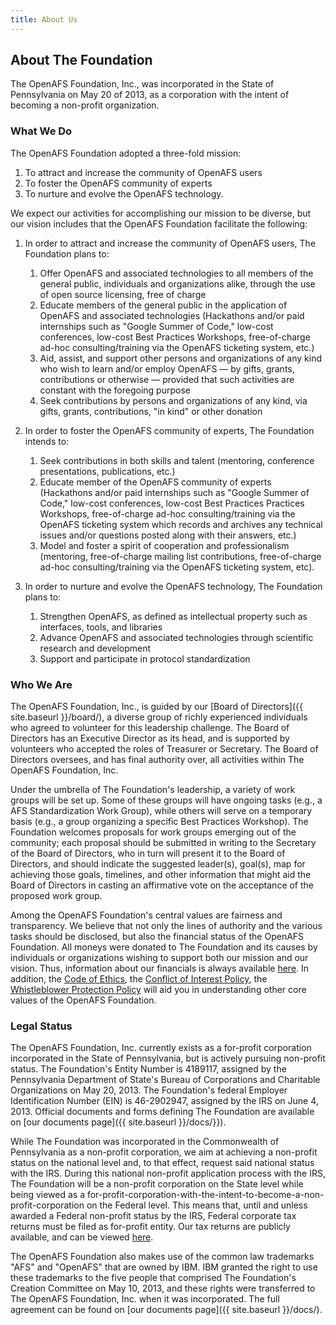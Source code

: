 ```yaml
---
title: About Us
---
```


## About The Foundation ##

The OpenAFS Foundation, Inc., was incorporated in the State of Pennsylvania on
May 20 of 2013, as a corporation with the intent of becoming a non-profit
organization.

### What We Do ###

The OpenAFS Foundation adopted a three-fold mission:

1. To attract and increase the community of OpenAFS users
2. To foster the OpenAFS community of experts
3. To nurture and evolve the OpenAFS technology.

We expect our activities for accomplishing our mission to be diverse, but our
vision includes that the OpenAFS Foundation facilitate the following:

1.  In order to attract and increase the community of OpenAFS users, The
    Foundation plans to:

    1. Offer OpenAFS and associated technologies to all members of the general
       public, individuals and organizations alike, through the use of open
       source licensing, free of charge
    2. Educate members of the general public in the application of OpenAFS and
       associated technologies (Hackathons and/or paid internships such as
       "Google Summer of Code," low-cost conferences, low-cost Best Practices
       Workshops, free-of-charge ad-hoc consulting/training via the OpenAFS
       ticketing system, etc.)
    3. Aid, assist, and support other persons and organizations of any kind
       who wish to learn and/or employ OpenAFS &mdash; by gifts, grants,
       contributions or otherwise &mdash; provided that such activities are
       constant with the foregoing purpose
    4. Seek contributions by persons and organizations of any kind, via gifts,
       grants, contributions, "in kind" or other donation

2.  In order to foster the OpenAFS community of experts, The Foundation intends
    to:

    1. Seek contributions in both skills and talent (mentoring, conference
       presentations, publications, etc.)
    2. Educate member of the OpenAFS community of experts (Hackathons and/or
       paid internships such as "Google Summer of Code," low-cost conferences,
       low-cost Best Practices Practices Workshops, free-of-charge ad-hoc
       consulting/training via the OpenAFS ticketing system which records and
       archives any technical issues and/or questions posted along with their
       answers, etc.)
    3. Model and foster a spirit of cooperation and professionalism
       (mentoring, free-of-charge mailing list contributions, free-of-charge
       ad-hoc consulting/training via the OpenAFS ticketing system, etc).

3.  In order to nurture and evolve the OpenAFS technology, The Foundation plans
    to:

    1. Strengthen OpenAFS, as defined as intellectual property such as
       interfaces, tools, and libraries
    2. Advance OpenAFS and associated technologies through scientific research
       and development
    3. Support and participate in protocol standardization

### Who We Are ###

The OpenAFS Foundation, Inc., is guided by our
[Board of Directors]({{ site.baseurl }}/board/), a diverse group of richly
experienced individuals who agreed to volunteer for this leadership challenge.
The Board of Directors has an Executive Director as its head, and is supported
by volunteers who accepted the roles of Treasurer or Secretary. The Board of
Directors oversees, and has final authority over, all activities within The
OpenAFS Foundation, Inc.

Under the umbrella of The Foundation's leadership, a variety of work groups will be set up.  Some of these groups will have ongoing tasks (e.g., a AFS Standardization Work Group), while others will serve on a temporary basis (e.g., a group organizing a specific Best Practices Workshop).  The Foundation welcomes proposals for work groups emerging out of the community; each proposal should be submitted in writing to the Secretary of the Board of Directors, who in turn will present it to the Board of Directors, and should indicate the suggested leader(s), goal(s), map for achieving those goals, timelines, and other information that might aid the Board of Directors in casting an affirmative vote on the acceptance of the proposed work group. 

Among the OpenAFS Foundation's central values are fairness and transparency.
We believe that not only the lines of authority and the various tasks should be
disclosed, but also the financial status of the OpenAFS Foundation. All moneys
were donated to The Foundation and its causes by individuals or organizations
wishing to support both our mission and our vision. Thus, information about
our financials is always available [here]({{site.baseurl}}/docs/finances/). In
addition, the [Code of Ethics](XXXbrokenlink), the [Conflict of Interest
Policy](XXXbrokenlink), the [Whistleblower Protection Policy](XXXbrokenlink)
will aid you in understanding other core values of the OpenAFS Foundation. 

### Legal Status ###

The OpenAFS Foundation, Inc. currently exists as a for-profit corporation
incorporated in the State of Pennsylvania, but is actively pursuing non-profit
status. The Foundation's Entity Number is 4189117, assigned by the Pennsylvania
Department of State's Bureau of Corporations and Charitable Organizations on
May 20, 2013. The Foundation's federal Employer Identification Number (EIN) is
46-2902947, assigned by the IRS on June 4, 2013. Official documents and forms
defining The Foundation are available on [our documents
page]({{ site.baseurl }}/docs/}}).

While The Foundation was incorporated in the Commonwealth of Pennsylvania as a non-profit corporation, we aim at achieving a non-profit status on the national level and, to that effect, request said national status with the IRS.  During this national non-profit application process with the IRS, The Foundation will be a non-profit corporation on the State level while being viewed as a for-profit-corporation-with-the-intent-to-become-a-non-profit-corporation on the Federal level.
This means that, until and unless awarded a Federal non-profit status by the IRS,
Federal corporate tax returns must be filed as for-profit entity. Our tax returns are
publicly available, and can be viewed [here]({{site.baseurl}}/docs/finances/).

The OpenAFS Foundation also makes use of the common law trademarks "AFS" and
"OpenAFS" that are owned by IBM. IBM granted the right to use these trademarks
to the five people that comprised The Foundation's Creation Committee on May
10, 2013, and these rights were transferred to The OpenAFS Foundation, Inc.
when it was incorporated. The full agreement can be found on [our documents
page]({{ site.baseurl }}/docs/).
